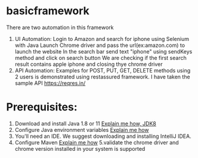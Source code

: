 # basicframework
There are two automation in this framework
1. UI Automation:
   Login to Amazon and search for iphone using Selenium with Java
   Launch Chrome driver and pass the url(ex:amazon.com) to launch the website
   In the search bar send text "iphone" using sendKeys method and click on search button
   We are checking if the first search result contains apple iphone and closing thye chrome driver
2. API Automation:
   Examples for POST, PUT, GET, DELETE methods using 2 users is demonstrated using restassured framework. I have taken the sample API https://reqres.in/


# Prerequisites:
1. Download and install Java 1.8 or 11 [Explain me how, JDK8](https://www.oracle.com/java/technologies/downloads/#java8)
2. Configure Java environment variables [Explain me how](https://confluence.atl/.sian.com/doc/setting-the-java_home-variable-in-windows-8895.html)
3. You'll need an IDE. We suggest downloading and installing IntelliJ IDEA.
4. Configure Maven [Explain me how](https://www.jetbrains.com/help/idea/convert-a-regular-project-into-a-maven-project.html#develop_with_maven)
5.validate the chrome driver and chrome version installed in your system is supported
